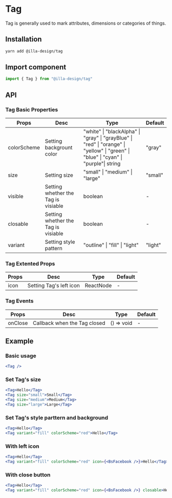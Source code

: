 # Tag

Tag is generally used to mark attributes, dimensions or categories of things.

## Installation

```bash
yarn add @illa-design/tag
```

## Import component

```jsx
import { Tag } from "@illa-design/tag"
```

## API

### Tag Basic Properties

| Props       | Desc                                | Type                                                         | Default |
| ----------- | ----------------------------------- | ------------------------------------------------------------ | ------- |
| colorScheme | Setting backgrount color            | "white" \| "blackAlpha" \| "gray" \| "grayBlue" \| "red" \| "orange" \| "yellow" \| "green" \| "blue" \| "cyan" \| "purple"\| string | "gray"  |
| size        | Setting size                        | "small" \| "medium" \| "large"                               | "small" |
| visible     | Setting whether the Tag is visiable | boolean                                                      | -       |
| closable    | Setting whether the Tag is visiable | boolean                                                      | -       |
| variant     | Setting style pattern               | "outline" \| "fill" \| "light"                               | "light" |

### Tag Extented Props

| Props | Desc                    | Type      | Default |
| ----- | ----------------------- | --------- | ------- |
| icon  | Setting Tag's left icon | ReactNode | -       |

### Tag Events

| Props   | Desc                         | Type       | Default |
| ------- | ---------------------------- | ---------- | ------- |
| onClose | Callback when the Tag closed | () => void | -       |

## Example

### Basic usage

```jsx
<Tag />
```

### Set Tag's size

```jsx
<Tag>Hello</Tag>
<Tag size="small">Small</Tag>
<Tag size="medium">Medium</Tag>
<Tag size="large">Large</Tag>
```

### Set Tag's style parttern and background

```jsx
<Tag>Hello</Tag>
<Tag variant="fill" colorScheme="red">Hello</Tag>
```

### With left icon

```jsx
<Tag>Hello</Tag>
<Tag variant="fill" colorScheme="red" icon={<BsFacebook />}>Hello</Tag>
```

### With close button

```jsx
<Tag>Hello</Tag>
<Tag variant="fill" colorScheme="red" icon={<BsFacebook />} closable>Hello</Tag>
```
